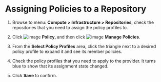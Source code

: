 # Assigning Policies to a Repository

1. Browse to menu: **Compute > Infrastructure > Repositories**,
   check the repositories that you need to assign the policy profiles to.

2. Click ![image](../images/1941.png) **Policy**, and then click
   ![image](../images/1851.png) **Manage Policies**.

3. From the **Select Policy Profiles** area, click the triangle next to a
   desired policy profile to expand it and see its member policies.

4. Check the policy profiles that you need to apply to the provider. It
   turns blue to show that its assignment state changed.

5. Click **Save** to confirm.
